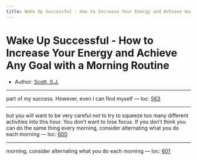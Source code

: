 ```yaml
---
title: Wake Up Successful - How to Increase Your Energy and Achieve Any Goal with a Morning Routine
---
```

# Wake Up Successful - How to Increase Your Energy and Achieve Any Goal with a Morning Routine

* Author: [Scott, S.J.]()









---
part of my success. However, even I can find myself — loc: [563]()

---
but you will want to be very careful not to try to squeeze too many different activities into this hour. You don’t want to lose focus. If you don’t think you can do the same thing every morning, consider alternating what you do each morning — loc: [600]()

---
morning, consider alternating what you do each morning — loc: [601]()

